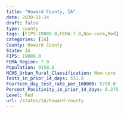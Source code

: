 ```yaml
---
title: "Howard County, IA"
date: 2020-11-24
draft: false
type: county
tags: [FIPS:19089.0,FEMA:7.0,Non-core,Red]
categories: [IA]
County: Howard County
State: IA
FIPS: 19089.0
FEMA_Region: 7.0
Population: 9158.0
NCHS_Urban_Rural_Classification: Non-core
Tests_in_prior_14_days: 531.0
Fourteen_day_test_rate_per_100000: 5798.0
Percent_Positivity_in_prior_14_days: 0.275
Level: Red
url: /states/IA/howard-county
---
```



